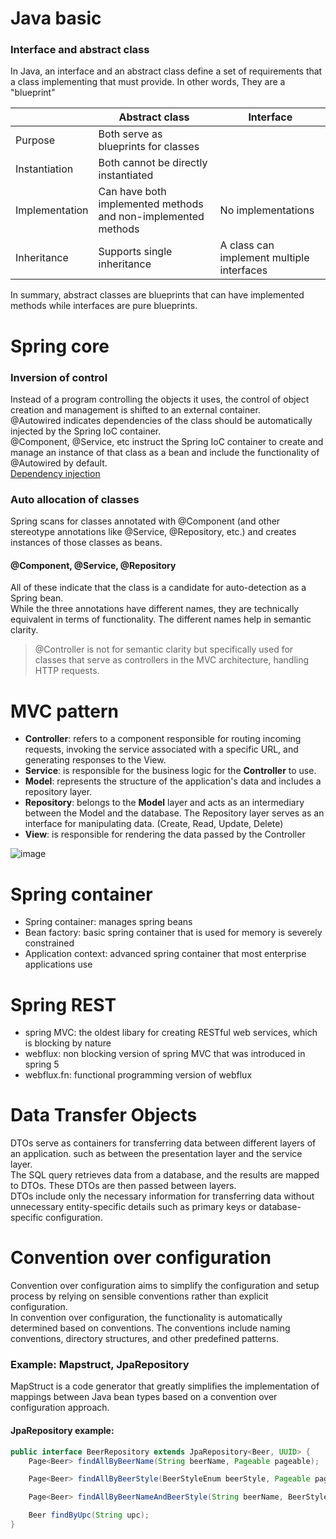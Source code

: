 # Java basic
### Interface and abstract class
In Java, an interface and an abstract class define a set of requirements that a class implementing that must provide. In other words, They are a "blueprint"<br>

||Abstract class|Interface|
|---|---|---|
|Purpose|Both serve as blueprints for classes||
|Instantiation|Both cannot be directly instantiated||
|Implementation|Can have both implemented methods and non-implemented methods|No implementations|
|Inheritance|Supports single inheritance|A class can implement multiple interfaces|

In summary, abstract classes are blueprints that can have implemented methods while interfaces are pure blueprints.

# Spring core
### Inversion of control
Instead of a program controlling the objects it uses, the control of object creation and management is shifted to an external container.<br>
@Autowired indicates dependencies of the class should be automatically injected by the Spring IoC container.<br>
@Component, @Service, etc instruct the Spring IoC container to create and manage an instance of that class as a bean and include the functionality of @Autowired by default.<br>
[Dependency injection](https://github.com/vacu9708/Fundamental-knowledge/tree/main/Development%20methodology/Object%20Oriented%20Programming)

### Auto allocation of classes
Spring scans for classes annotated with @Component (and other stereotype annotations like @Service, @Repository, etc.) and creates instances of those classes as beans.<br>
#### @Component, @Service, @Repository
All of these indicate that the class is a candidate for auto-detection as a Spring bean.<br>
While the three annotations have different names, they are technically equivalent in terms of functionality. The different names help in semantic clarity.<br>
>@Controller is not for semantic clarity but specifically used for classes that serve as controllers in the MVC architecture, handling HTTP requests.

# MVC pattern
- **Controller**: refers to a component responsible for routing incoming requests, invoking the service associated with a specific URL, and generating responses to the View.
- **Service**: is responsible for the business logic for the **Controller** to use.
- **Model**: represents the structure of the application's data and includes a repository layer.
- **Repository**: belongs to the **Model** layer and acts as an intermediary between the Model and the database. The Repository layer serves as an interface for manipulating data. (Create, Read, Update, Delete)
- **View**: is responsible for rendering the data passed by the Controller

![image](https://user-images.githubusercontent.com/67142421/223227356-59a2489a-7cba-4ce4-918e-96aab28311d9.png)

# Spring container
- Spring container: manages spring beans
- Bean factory: basic spring container that is used for memory is severely constrained
- Application context: advanced spring container that most enterprise applications use

# Spring REST
- spring MVC: the oldest libary for creating RESTful web services, which is blocking by nature
- webflux: non blocking version of spring MVC that was introduced in spring 5
- webflux.fn: functional programming version of webflux

# Data Transfer Objects
DTOs serve as containers for transferring data between different layers of an application. such as between the presentation layer and the service layer.<br>
The SQL query retrieves data from a database, and the results are mapped to DTOs. These DTOs are then passed between layers.<br>
DTOs include only the necessary information for transferring data without unnecessary entity-specific details such as primary keys or database-specific configuration.<br>

# Convention over configuration
Convention over configuration aims to simplify the configuration and setup process by relying on sensible conventions rather than explicit configuration.<br>
In convention over configuration, the functionality is automatically determined based on conventions. The conventions include naming conventions, directory structures, and other predefined patterns.<br>
### Example: Mapstruct, JpaRepository
MapStruct is a code generator that greatly simplifies the implementation of mappings between Java bean types based on a convention over configuration approach.<br>
#### JpaRepository example:
~~~java
public interface BeerRepository extends JpaRepository<Beer, UUID> {
    Page<Beer> findAllByBeerName(String beerName, Pageable pageable);

    Page<Beer> findAllByBeerStyle(BeerStyleEnum beerStyle, Pageable pageable);

    Page<Beer> findAllByBeerNameAndBeerStyle(String beerName, BeerStyleEnum beerStyle, Pageable pageable);

    Beer findByUpc(String upc);
}
~~~
